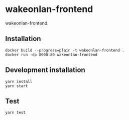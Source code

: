 # wakeonlan-frontend

wakeonlan-frontend.


## Installation

    docker build --progress=plain -t wakeonlan-frontend .
    docker run -dp 8000:80 wakeonlan-frontend


## Development installation

    yarn install
    yarn start


## Test

    yarn test
